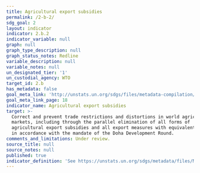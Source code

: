 ```yaml
---
title: Agricultural export subsidies
permalink: /2-b-2/
sdg_goal: 2
layout: indicator
indicator: 2.b.2
indicator_variable: null
graph: null
graph_type_description: null
graph_status_notes: Redline
variable_description: null
variable_notes: null
un_designated_tier: '1'
un_custodial_agency: WTO
target_id: 2.b
has_metadata: false
goal_meta_link: 'http://unstats.un.org/sdgs/files/metadata-compilation/Metadata-Goal-2.pdf'
goal_meta_link_page: 18
indicator_name: Agricultural export subsidies
target: >-
  Correct and prevent trade restrictions and distortions in world agricultural
  markets, including through the parallel elimination of all forms of
  agricultural export subsidies and all export measures with equivalent effect,
  in accordance with the mandate of the Doha Development Round.
comments_and_limitations: Under review.
source_title: null
source_notes: null
published: true
indicator_definition: 'See https://unstats.un.org/sdgs/metadata/files/Metadata-02-0B-01.pdf.'
---
```

